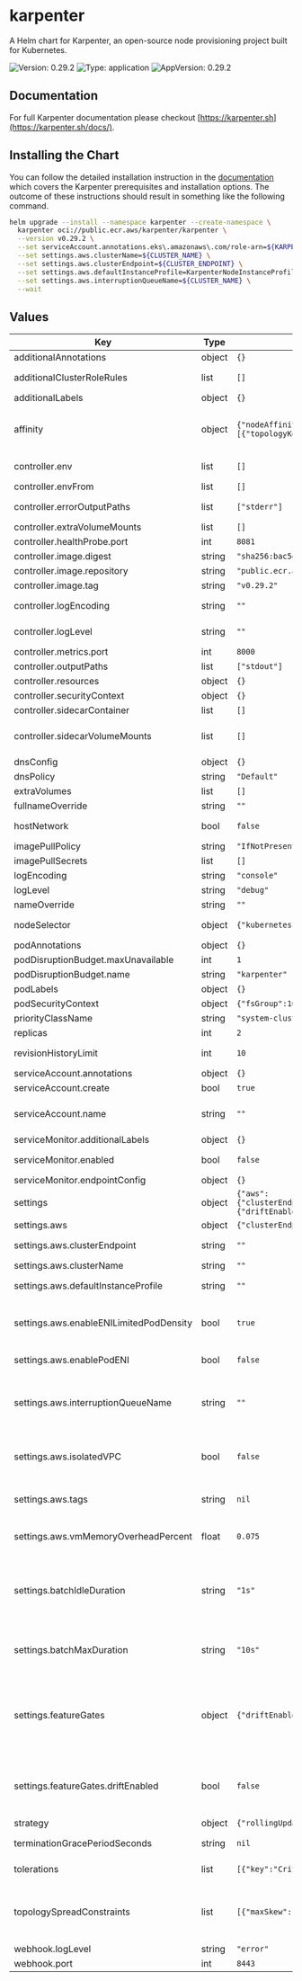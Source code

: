 # karpenter

A Helm chart for Karpenter, an open-source node provisioning project built for Kubernetes.

![Version: 0.29.2](https://img.shields.io/badge/Version-0.29.2-informational?style=flat-square) ![Type: application](https://img.shields.io/badge/Type-application-informational?style=flat-square) ![AppVersion: 0.29.2](https://img.shields.io/badge/AppVersion-0.29.2-informational?style=flat-square)

## Documentation

For full Karpenter documentation please checkout [https://karpenter.sh](https://karpenter.sh/docs/).

## Installing the Chart

You can follow the detailed installation instruction in the [documentation](https://karpenter.sh/docs/getting-started/getting-started-with-karpenter/#install) which covers the Karpenter prerequisites and installation options. The outcome of these instructions should result in something like the following command.

```bash
helm upgrade --install --namespace karpenter --create-namespace \
  karpenter oci://public.ecr.aws/karpenter/karpenter \
  --version v0.29.2 \
  --set serviceAccount.annotations.eks\.amazonaws\.com/role-arn=${KARPENTER_IAM_ROLE_ARN} \
  --set settings.aws.clusterName=${CLUSTER_NAME} \
  --set settings.aws.clusterEndpoint=${CLUSTER_ENDPOINT} \
  --set settings.aws.defaultInstanceProfile=KarpenterNodeInstanceProfile-${CLUSTER_NAME} \
  --set settings.aws.interruptionQueueName=${CLUSTER_NAME} \
  --wait
```

## Values

| Key | Type | Default | Description |
|-----|------|---------|-------------|
| additionalAnnotations | object | `{}` | Additional annotations to add into metadata. |
| additionalClusterRoleRules | list | `[]` | Specifies additional rules for the core ClusterRole. |
| additionalLabels | object | `{}` | Additional labels to add into metadata. |
| affinity | object | `{"nodeAffinity":{"requiredDuringSchedulingIgnoredDuringExecution":{"nodeSelectorTerms":[{"matchExpressions":[{"key":"karpenter.sh/provisioner-name","operator":"DoesNotExist"}]}]}},"podAntiAffinity":{"requiredDuringSchedulingIgnoredDuringExecution":[{"topologyKey":"kubernetes.io/hostname"}]}}` | Affinity rules for scheduling the pod. If an explicit label selector is not provided for pod affinity or pod anti-affinity one will be created from the pod selector labels. |
| controller.env | list | `[]` | Additional environment variables for the controller pod. |
| controller.envFrom | list | `[]` |  |
| controller.errorOutputPaths | list | `["stderr"]` | Controller errorOutputPaths - default to stderr only |
| controller.extraVolumeMounts | list | `[]` | Additional volumeMounts for the controller pod. |
| controller.healthProbe.port | int | `8081` | The container port to use for http health probe. |
| controller.image.digest | string | `"sha256:bac5ea470c09df21eb3742cf9448e9b806138ed5b6321d4e04697bbdf122eac6"` | SHA256 digest of the controller image. |
| controller.image.repository | string | `"public.ecr.aws/karpenter/controller"` | Repository path to the controller image. |
| controller.image.tag | string | `"v0.29.2"` | Tag of the controller image. |
| controller.logEncoding | string | `""` | Controller log encoding, defaults to the global log encoding |
| controller.logLevel | string | `""` | Controller log level, defaults to the global log level |
| controller.metrics.port | int | `8000` | The container port to use for metrics. |
| controller.outputPaths | list | `["stdout"]` | Controller outputPaths - default to stdout only |
| controller.resources | object | `{}` | Resources for the controller pod. |
| controller.securityContext | object | `{}` | SecurityContext for the controller container. |
| controller.sidecarContainer | list | `[]` | Additional sidecarContainer config |
| controller.sidecarVolumeMounts | list | `[]` | Additional volumeMounts for the sidecar - this will be added to the volume mounts on top of extraVolumeMounts |
| dnsConfig | object | `{}` | Configure DNS Config for the pod |
| dnsPolicy | string | `"Default"` | Configure the DNS Policy for the pod |
| extraVolumes | list | `[]` | Additional volumes for the pod. |
| fullnameOverride | string | `""` | Overrides the chart's computed fullname. |
| hostNetwork | bool | `false` | Bind the pod to the host network. This is required when using a custom CNI. |
| imagePullPolicy | string | `"IfNotPresent"` | Image pull policy for Docker images. |
| imagePullSecrets | list | `[]` | Image pull secrets for Docker images. |
| logEncoding | string | `"console"` | Global log encoding |
| logLevel | string | `"debug"` | Global log level |
| nameOverride | string | `""` | Overrides the chart's name. |
| nodeSelector | object | `{"kubernetes.io/os":"linux"}` | Node selectors to schedule the pod to nodes with labels. |
| podAnnotations | object | `{}` | Additional annotations for the pod. |
| podDisruptionBudget.maxUnavailable | int | `1` |  |
| podDisruptionBudget.name | string | `"karpenter"` |  |
| podLabels | object | `{}` | Additional labels for the pod. |
| podSecurityContext | object | `{"fsGroup":1000}` | SecurityContext for the pod. |
| priorityClassName | string | `"system-cluster-critical"` | PriorityClass name for the pod. |
| replicas | int | `2` | Number of replicas. |
| revisionHistoryLimit | int | `10` | The number of old ReplicaSets to retain to allow rollback. |
| serviceAccount.annotations | object | `{}` | Additional annotations for the ServiceAccount. |
| serviceAccount.create | bool | `true` | Specifies if a ServiceAccount should be created. |
| serviceAccount.name | string | `""` | The name of the ServiceAccount to use. If not set and create is true, a name is generated using the fullname template. |
| serviceMonitor.additionalLabels | object | `{}` | Additional labels for the ServiceMonitor. |
| serviceMonitor.enabled | bool | `false` | Specifies whether a ServiceMonitor should be created. |
| serviceMonitor.endpointConfig | object | `{}` | Endpoint configuration for the ServiceMonitor. |
| settings | object | `{"aws":{"clusterEndpoint":"","clusterName":"","defaultInstanceProfile":"","enableENILimitedPodDensity":true,"enablePodENI":false,"interruptionQueueName":"","isolatedVPC":false,"tags":null,"vmMemoryOverheadPercent":0.075},"batchIdleDuration":"1s","batchMaxDuration":"10s","featureGates":{"driftEnabled":false}}` | Global Settings to configure Karpenter |
| settings.aws | object | `{"clusterEndpoint":"","clusterName":"","defaultInstanceProfile":"","enableENILimitedPodDensity":true,"enablePodENI":false,"interruptionQueueName":"","isolatedVPC":false,"tags":null,"vmMemoryOverheadPercent":0.075}` | AWS-specific configuration values |
| settings.aws.clusterEndpoint | string | `""` | Cluster endpoint. If not set, will be discovered during startup (EKS only) |
| settings.aws.clusterName | string | `""` | Cluster name. |
| settings.aws.defaultInstanceProfile | string | `""` | The default instance profile to use when launching nodes |
| settings.aws.enableENILimitedPodDensity | bool | `true` | Indicates whether new nodes should use ENI-based pod density DEPRECATED: Use `.spec.kubeletConfiguration.maxPods` to set pod density on a per-provisioner basis |
| settings.aws.enablePodENI | bool | `false` | If true then instances that support pod ENI will report a vpc.amazonaws.com/pod-eni resource |
| settings.aws.interruptionQueueName | string | `""` | interruptionQueueName is disabled if not specified. Enabling interruption handling may require additional permissions on the controller service account. Additional permissions are outlined in the docs. |
| settings.aws.isolatedVPC | bool | `false` | If true then assume we can't reach AWS services which don't have a VPC endpoint This also has the effect of disabling look-ups to the AWS pricing endpoint |
| settings.aws.tags | string | `nil` | The global tags to use on all AWS infrastructure resources (launch templates, instances, etc.) across node templates |
| settings.aws.vmMemoryOverheadPercent | float | `0.075` | The VM memory overhead as a percent that will be subtracted from the total memory for all instance types |
| settings.batchIdleDuration | string | `"1s"` | The maximum amount of time with no new ending pods that if exceeded ends the current batching window. If pods arrive faster than this time, the batching window will be extended up to the maxDuration. If they arrive slower, the pods will be batched separately. |
| settings.batchMaxDuration | string | `"10s"` | The maximum length of a batch window. The longer this is, the more pods we can consider for provisioning at one time which usually results in fewer but larger nodes. |
| settings.featureGates | object | `{"driftEnabled":false}` | Feature Gate configuration values. Feature Gates will follow the same graduation process and requirements as feature gates in Kubernetes. More information here https://kubernetes.io/docs/reference/command-line-tools-reference/feature-gates/#feature-gates-for-alpha-or-beta-features |
| settings.featureGates.driftEnabled | bool | `false` | driftEnabled is in ALPHA and is disabled by default. Setting driftEnabled to true enables the drift deprovisioner to watch for drift between currently deployed nodes and the desired state of nodes set in provisioners and node templates |
| strategy | object | `{"rollingUpdate":{"maxUnavailable":1}}` | Strategy for updating the pod. |
| terminationGracePeriodSeconds | string | `nil` | Override the default termination grace period for the pod. |
| tolerations | list | `[{"key":"CriticalAddonsOnly","operator":"Exists"}]` | Tolerations to allow the pod to be scheduled to nodes with taints. |
| topologySpreadConstraints | list | `[{"maxSkew":1,"topologyKey":"topology.kubernetes.io/zone","whenUnsatisfiable":"ScheduleAnyway"}]` | Topology spread constraints to increase the controller resilience by distributing pods across the cluster zones. If an explicit label selector is not provided one will be created from the pod selector labels. |
| webhook.logLevel | string | `"error"` |  |
| webhook.port | int | `8443` | The container port to use for the webhook. |

